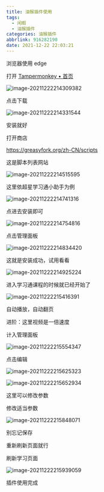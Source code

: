```yaml
---
title: 油猴插件使用
tags:
  - 闲暇
  - 油猴插件
categories: 油猴插件
abbrlink: 916282190
date: 2021-12-22 22:03:21
---
```

浏览器使用  edge 



打开   [Tampermonkey • 首页](https://www.tampermonkey.net/)

![image-20211222214309382](https://qingyun-test.oss-cn-hangzhou.aliyuncs.com/img/image-20211222214309382.png?x-oss-process=style/qingyun)

点击下载

![image-20211222214331544](https://qingyun-test.oss-cn-hangzhou.aliyuncs.com/img/image-20211222214331544.png?x-oss-process=style/qingyun)

安装就好



打开商店

https://greasyfork.org/zh-CN/scripts

这是脚本列表网站

![image-20211222214515595](https://qingyun-test.oss-cn-hangzhou.aliyuncs.com/img/image-20211222214515595.png?x-oss-process=style/qingyun)

这里依超星学习通小助手为例

![image-20211222214741316](https://qingyun-test.oss-cn-hangzhou.aliyuncs.com/img/image-20211222214741316.png?x-oss-process=style/qingyun)

点进去安装即可

![image-20211222214754816](https://qingyun-test.oss-cn-hangzhou.aliyuncs.com/img/image-20211222214754816.png?x-oss-process=style/qingyun)

点击管理面板



![image-20211222214834420](https://qingyun-test.oss-cn-hangzhou.aliyuncs.com/img/image-20211222214834420.png?x-oss-process=style/qingyun)

这就是安装成功，试用看看

![image-20211222214925224](https://qingyun-test.oss-cn-hangzhou.aliyuncs.com/img/image-20211222214925224.png?x-oss-process=style/qingyun)













进入学习通课程的时候就已经开始了

![image-20211222215416391](https://qingyun-test.oss-cn-hangzhou.aliyuncs.com/img/image-20211222215416391.png?x-oss-process=style/qingyun)

自动播放，自动翻页







进阶：这里视频是一倍速度

计入管理面板

![image-20211222215554347](https://qingyun-test.oss-cn-hangzhou.aliyuncs.com/img/image-20211222215554347.png?x-oss-process=style/qingyun)

点击编辑

![image-20211222215625323](https://qingyun-test.oss-cn-hangzhou.aliyuncs.com/img/image-20211222215625323.png?x-oss-process=style/qingyun)

![image-20211222215652934](https://qingyun-test.oss-cn-hangzhou.aliyuncs.com/img/image-20211222215652934.png?x-oss-process=style/qingyun)

这里可以修改参数

修改适当参数

![image-20211222215848071](https://qingyun-test.oss-cn-hangzhou.aliyuncs.com/img/image-20211222215848071.png?x-oss-process=style/qingyun)

别忘记保存

重新刷新页面就行

刷新学习页面

![image-20211222215939059](https://qingyun-test.oss-cn-hangzhou.aliyuncs.com/img/image-20211222215939059.png?x-oss-process=style/qingyun)



插件使用完成
